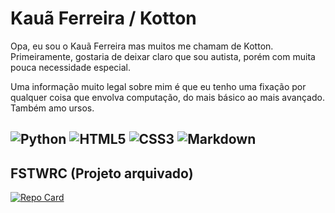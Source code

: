 # Kauã Ferreira / Kotton
Opa, eu sou o Kauã Ferreira mas muitos me chamam de Kotton. Primeiramente, gostaria de deixar claro que sou autista, porém com muita pouca necessidade especial.

Uma informação muito legal sobre mim é que eu tenho uma fixação por qualquer coisa que envolva computação, do mais básico ao mais avançado. Também amo ursos.

![Python](https://img.shields.io/badge/Python-000?style=for-the-badge&logo=python)
![HTML5](https://img.shields.io/badge/HTML5-000?style=for-the-badge&logo=html5)
![CSS3](https://img.shields.io/badge/CSS3-000?style=for-the-badge&logo=css3&logoColor=264CE4)
![Markdown](https://img.shields.io/badge/Markdown-000?style=for-the-badge&logo=markdown)
---
## FSTWRC (Projeto arquivado)
[![Repo Card](https://github-readme-stats.vercel.app/api/pin/?username=Kottonye&repo=fstwrc&bg_color=000&border_color=30A3DC&show_icons=true&icon_color=30A3DC&title_color=E94D5F&text_color=FFF)](https://github.com/Kottonye/fstwrc)
